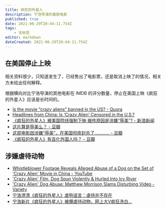 ```yaml
---
title: 疯狂的外星人
description: 宁浩导演的喜剧电影
published: true
date: 2021-06-29T20:44:11.754Z
tags:
    - 无标签
editor: markdown
dateCreated: 2021-06-29T20:44:11.754Z
---
```


## 在美国停止上映

相关资料很少，只知道发生了，已经售出了电影票，还是取消上映了的情况，相关方未给出任何解释。

根据横向对比宁浩导演的其他电影在 IMDB 的评分数量，停止在美国上映《疯狂的外星人》应该是长时间的。

+ [Is the movie “crazy aliens” banned in the US? - Quora](https://www.quora.com/Is-the-movie-crazy-aliens-banned-in-the-US)
+ [Headlines from China: Is ‘Crazy Alien’ Censored in the U.S.? ](https://web.archive.org/web/20210629130346/https://chinafilminsider.com/headlines-from-china-is-crazy-alien-censored-in-the-u-s/)
+ [《疯狂的外星人》被美国院线强制下映,据传原因是涉嫌“辱美”? - 新浪新闻](https://web.archive.org/web/20210629130952/https://k.sina.com.cn/article_6653502198_18c9462f600100dz92.html)
+ [这片算是辱美么？ - 豆瓣](https://movie.douban.com/subject/25986662/discussion/616999408/)
+ [这部电影因涉嫌“辱美”，在美国彻底封杀了………… - 豆瓣](https://movie.douban.com/subject/25986662/discussion/615995006/)
+ [《疯狂的外星人》有丑化外国人吗？ - 豆瓣](https://movie.douban.com/subject/25986662/discussion/615974476/)

## 涉嫌虐待动物

+ [Whistleblower Footage Reveals Alleged Abuse of a Dog on the Set of 'Crazy Alien' Movie in China - YouTube](https://www.youtube.com/watch?v=xsBxlZwS5Qg)
+ ['Crazy Alien' Film, Dog Spun Violently & Hurled Into Icy River](https://web.archive.org/web/20210117040355/https://www.tmz.com/2018/03/15/crazy-alien-german-shepherd-peta/)
+ ['Crazy Alien' Dog Abuse: Matthew Morrison Slams Disturbing Video - Variety](https://web.archive.org/web/20210304135659if_/https://variety.com/2018/film/news/crazy-alien-dog-abuse-matthew-morrison-peta-1202729006/)
+ [宁浩澄清《疯狂的外星人》虐狗谣言：虐待并不存在](https://web.archive.org/web/20210629134801/https://baijiahao.baidu.com/s?id=1624042117737077973)
+ [宁浩新片《疯狂的外星人》被爆虐待动物，网上大V疯狂洗白...](https://web.archive.org/web/20210629134939/https://www.sohu.com/a/225792999_638596)
